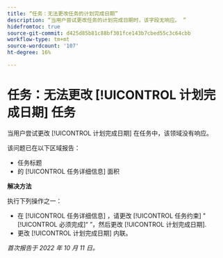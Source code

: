```yaml
---
title: “任务：无法更改任务的计划完成日期”
description: “当用户尝试更改任务的计划完成日期时，该字段无响应。 ”
hidefromtoc: true
source-git-commit: d425d85b81c88bf301fce143b7cbed55c3c64cbb
workflow-type: tm+mt
source-wordcount: '107'
ht-degree: 16%

---
```



# 任务：无法更改 [!UICONTROL 计划完成日期] 任务

当用户尝试更改 [!UICONTROL 计划完成日期] 在任务中，该领域没有响应。

该问题已在以下区域报告：

* 任务标题
* 的 [!UICONTROL 任务详细信息] 面积

**解决方法**

执行下列操作之一：

* 在 [!UICONTROL 任务详细信息] ，请更改 [!UICONTROL 任务约束] &quot;[!UICONTROL 必须完成]“ ”，然后更改 [!UICONTROL 计划完成日期].
* 更改 [!UICONTROL 计划完成日期] 内联。

_首次报告于 2022 年 10 月 11 日。_

